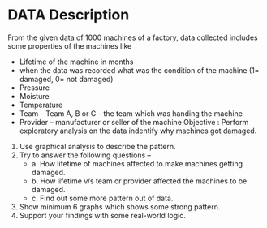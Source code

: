# DATA Description

From the given data of 1000 machines of a factory, data collected includes some properties of the machines like

- Lifetime of the machine in months
- when the data was recorded what was the condition of the machine (1= damaged, 0= not damaged)
- Pressure
- Moisture
- Temperature
- Team – Team A, B or C – the team which was handing the machine
- Provider – manufacturer or seller of the machine
Objective : Perform exploratory analysis on the data indentify why machines got damaged.

1. Use graphical analysis to describe the pattern.
2. Try to answer the following questions – 
    - a. How lifetime of machines affected to make machines getting damaged.
    - b. How lifetime v/s team or provider affected the machines to be damaged.
    - c. Find out some more pattern out of data.
3. Show minimum 6 graphs which shows some strong pattern.
4. Support your findings with some real-world logic.
